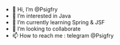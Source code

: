- 👋 Hi, I’m @Psigfry
- 👀 I’m interested in Java
- 🌱 I’m currently learning Spring & JSF
- 💞️ I’m looking to collaborate
- 📫 How to reach me : telegram @Psigfry
